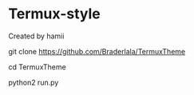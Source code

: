 # Termux-style
Created by hamii

git clone https://github.com/Braderlala/TermuxTheme

cd TermuxTheme

python2 run.py
